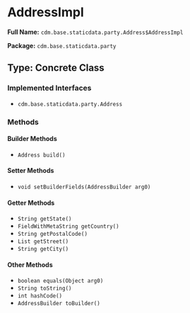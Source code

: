 # AddressImpl

**Full Name:** `cdm.base.staticdata.party.Address$AddressImpl`

**Package:** `cdm.base.staticdata.party`

## Type: Concrete Class

### Implemented Interfaces

- `cdm.base.staticdata.party.Address`

### Methods

#### Builder Methods

- `Address build()`

#### Setter Methods

- `void setBuilderFields(AddressBuilder arg0)`

#### Getter Methods

- `String getState()`
- `FieldWithMetaString getCountry()`
- `String getPostalCode()`
- `List getStreet()`
- `String getCity()`

#### Other Methods

- `boolean equals(Object arg0)`
- `String toString()`
- `int hashCode()`
- `AddressBuilder toBuilder()`

